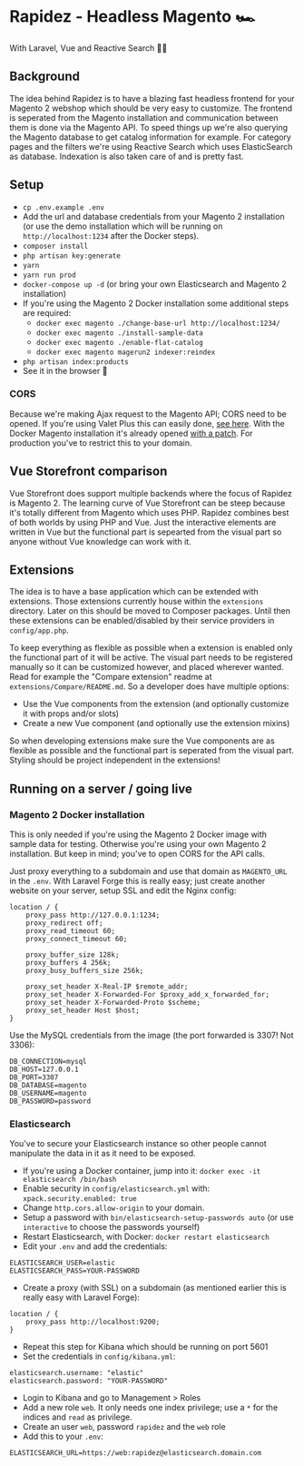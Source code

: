 # Rapidez - Headless Magento 🏎

With Laravel, Vue and Reactive Search 🤘🏻

## Background

The idea behind Rapidez is to have a blazing fast headless frontend for your Magento 2 webshop which should be very easy to customize. The frontend is seperated from the Magento installation and communication between them is done via the Magento API. To speed things up we're also querying the Magento database to get catalog information for example. For category pages and the filters we're using Reactive Search which uses ElasticSearch as database. Indexation is also taken care of and is pretty fast.

## Setup

- `cp .env.example .env`
- Add the url and database credentials from your Magento 2 installation (or use the demo installation which will be running on `http://localhost:1234` after the Docker steps).
- `composer install`
- `php artisan key:generate`
- `yarn`
- `yarn run prod`
- `docker-compose up -d` (or bring your own Elasticsearch and Magento 2 installation)
- If you're using the Magento 2 Docker installation some additional steps are required:
    - `docker exec magento ./change-base-url http://localhost:1234/`
    - `docker exec magento ./install-sample-data`
    - `docker exec magento ./enable-flat-catalog`
    - `docker exec magento magerun2 indexer:reindex`
- `php artisan index:products`
- See it in the browser 🚀

### CORS

Because we're making Ajax request to the Magento API; CORS need to be opened. If you're using Valet Plus this can easily done, [see here](https://github.com/weprovide/valet-plus/issues/493). With the Docker Magento installation it's already opened [with a patch](https://github.com/michielgerritsen/magento2-extension-integration-test/blob/master/magento/patches/cors.patch). For production you've to restrict this to your domain.

## Vue Storefront comparison

Vue Storefront does support multiple backends where the focus of Rapidez is Magento 2. The learning curve of Vue Storefront can be steep because it's totally different from Magento which uses PHP. Rapidez combines best of both worlds by using PHP and Vue. Just the interactive elements are written in Vue but the functional part is sepearted from the visual part so anyone without Vue knowledge can work with it.

## Extensions

The idea is to have a base application which can be extended with extensions. Those extensions currently house within the `extensions` directory. Later on this should be moved to Composer packages. Until then these extensions can be enabled/disabled by their service providers in `config/app.php`.

To keep everything as flexible as possible when a extension is enabled only the functional part of it will be active. The visual part needs to be registered manually so it can be customized however, and placed wherever wanted. Read for example the "Compare extension" readme at `extensions/Compare/README.md`. So a developer does have multiple options:

- Use the Vue components from the extension (and optionally customize it with props and/or slots)
- Create a new Vue component (and optionally use the extension mixins)

So when developing extensions make sure the Vue components are as flexible as possible and the functional part is seperated from the visual part. Styling should be project independent in the extensions!

## Running on a server / going live

### Magento 2 Docker installation

This is only needed if you're using the Magento 2 Docker image with sample data for testing. Otherwise you're using your own Magento 2 installation. But keep in mind; you've to open CORS for the API calls.

Just proxy everything to a subdomain and use that domain as `MAGENTO_URL` in the `.env`. With Laravel Forge this is really easy; just create another website on your server, setup SSL and edit the Nginx config:
```
location / {
    proxy_pass http://127.0.0.1:1234;
    proxy_redirect off;
    proxy_read_timeout 60;
    proxy_connect_timeout 60;
    
    proxy_buffer_size 128k;
    proxy_buffers 4 256k;
    proxy_busy_buffers_size 256k;

    proxy_set_header X-Real-IP $remote_addr;
    proxy_set_header X-Forwarded-For $proxy_add_x_forwarded_for;
    proxy_set_header X-Forwarded-Proto $scheme;
    proxy_set_header Host $host;
}
```
Use the MySQL credentials from the image (the port forwarded is 3307! Not 3306):
```
DB_CONNECTION=mysql
DB_HOST=127.0.0.1
DB_PORT=3307
DB_DATABASE=magento
DB_USERNAME=magento
DB_PASSWORD=password
```

### Elasticsearch

You've to secure your Elasticsearch instance so other people cannot manipulate the data in it as it need to be exposed.

- If you're using a Docker container, jump into it: `docker exec -it elasticsearch /bin/bash`
- Enable security in `config/elasticsearch.yml` with: `xpack.security.enabled: true`
- Change `http.cors.allow-origin` to your domain.
- Setup a password with `bin/elasticsearch-setup-passwords auto` (or use `interactive` to choose the passwords yourself)
- Restart Elasticsearch, with Docker: `docker restart elasticsearch`
- Edit your `.env` and add the credentials:
```
ELASTICSEARCH_USER=elastic
ELASTICSEARCH_PASS=YOUR-PASSWORD
```
- Create a proxy (with SSL) on a subdomain (as mentioned earlier this is really easy with Laravel Forge):
```
location / {
    proxy_pass http://localhost:9200;
}
```
- Repeat this step for Kibana which should be running on port 5601
- Set the credentials in `config/kibana.yml`:
```
elasticsearch.username: "elastic"
elasticsearch.password: "YOUR-PASSWORD"
```
- Login to Kibana and go to Management > Roles
- Add a new role `web`. It only needs one index privilege; use a `*` for the indices and `read` as privilege.
- Create an user `web`, password `rapidez` and the `web` role
- Add this to your `.env`:
```
ELASTICSEARCH_URL=https://web:rapidez@elasticsearch.domain.com
```
